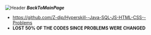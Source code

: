  ![Header](https://icons.iconarchive.com/icons/graphicloads/100-flat-2/24/arrow-back-icon.png "Header") ***BackToMainPage***
 
 - https://github.com/Z-dip/Hyperskill--Java-SQL-JS-HTML-CSS--Problems
 - **LOST 50% OF THE CODES SINCE PROBLEMS WERE CHANGED**
